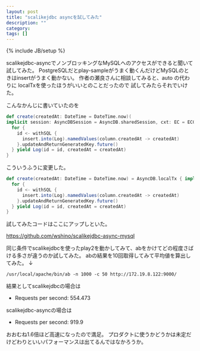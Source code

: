 ```yaml
---
layout: post
title: "scalikejdbc asyncを試してみた"
description: ""
category: 
tags: []
---
```

{% include JB/setup %}

scalikejdbc-asyncでノンブロッキングなMySQLへのアクセスができると聞いて試してみた。
PostgreSQLだとplay-sampleがうまく動くんだけどMySQLのときはinsertがうまく動かない。
作者の瀬良さんに相談してみると、auto の代わりに localTxを使ったほうがいいとのことだったので
試してみたらそれでいけた。

こんなかんじに書いていたのを

```scala
def create(createdAt: DateTime = DateTime.now)(
implicit session: AsyncDBSession = AsyncDB.sharedSession, cxt: EC = ECGlobal): Future[Log] = {
  for {
    id <- withSQL {
      insert.into(Log).namedValues(column.createdAt -> createdAt)
    }.updateAndReturnGeneratedKey.future()
  } yield Log(id = id, createdAt = createdAt)
}
```


こういうふうに変更した。

```scala
def create(createdAt: DateTime = DateTime.now) = AsyncDB.localTx { implicit s =>
  for {
    id <- withSQL {
      insert.into(Log).namedValues(column.createdAt -> createdAt)
    }.updateAndReturnGeneratedKey.future()
  } yield Log(id = id, createdAt = createdAt)
}
```

試してみたコードはここにアップしといた。

https://github.com/wshino/scalikejdbc-async-mysql


同じ条件でscalikejdbcを使ったplay2を動かしてみて、abをかけてどの程度さばける多さが違うのか試してみた。
abの結果を10回取得してみて平均値を算出してみた。
↓

    /usr/local/apache/bin/ab -n 1000 -c 50 http://172.19.8.122:9000/

結果としてscalikejdbcの場合は

* Requests per second:  554.473

scalikejdbc-asyncの場合は

* Requests per second:  919.9


おおむね1.6倍ほど高速になったので満足。
プロダクトに使うかどうかは未定だけどわりといいパフォーマンスは出てるんではなかろうか。


